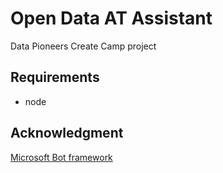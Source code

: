 # Open Data AT Assistant
Data Pioneers Create Camp project

## Requirements

* node


## Acknowledgment

[Microsoft Bot framework](https://dev.botframework.com)
